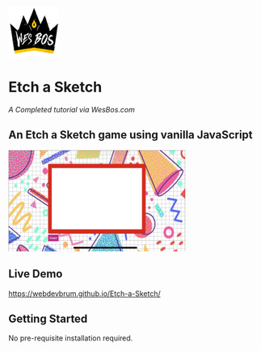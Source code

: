<img src='readme-images/logo.png' width='100' height='100' alt='logo'/>

# Etch a Sketch 

*A Completed tutorial via WesBos.com*

## An Etch a Sketch game using vanilla JavaScript


<img src='readme-images/front.jpeg' width='350' height='200' alt='project preview'/>

## Live Demo

https://webdevbrum.github.io/Etch-a-Sketch/

## Getting Started 

No pre-requisite installation required.


